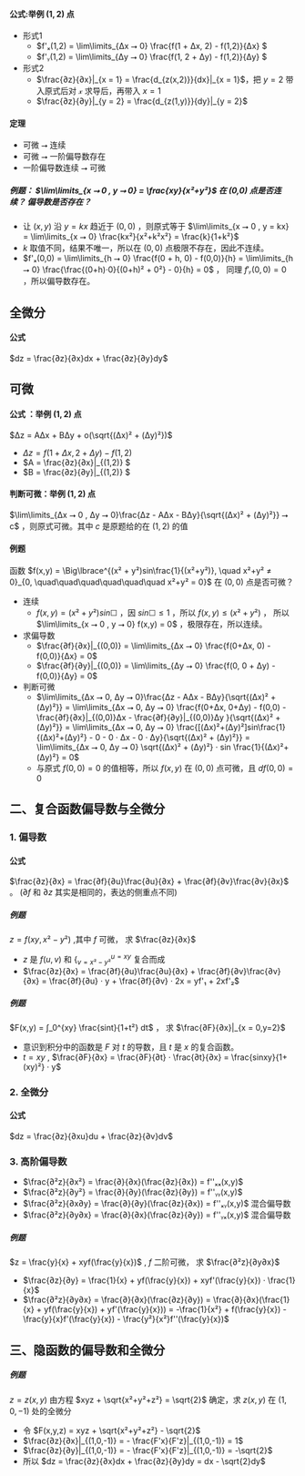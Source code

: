 



#### 公式:举例 $(1,2)$ 点
- 形式1
  - $f'ₓ(1,2) = \lim\limits_{Δx ⭢ 0} \frac{f(1 + Δx, 2) - f(1,2)}{Δx} $
  - $f'ᵧ(1,2) = \lim\limits_{Δy ⭢ 0} \frac{f(1, 2 + Δy) - f(1,2)}{Δy} $
- 形式2
  - $\frac{∂z}{∂x}|_{x = 1} = \frac{d_{z(x,2)}}{dx}|_{x = 1}$，把 $y = 2$ 带入原式后对 𝓍 求导后，再带入 $x = 1$
  - $\frac{∂z}{∂y}|_{y = 2} = \frac{d_{z(1,y)}}{dy}|_{y = 2}$



#### 定理
- 可微 ⭢ 连续
- 可微 ⭢ 一阶偏导数存在
- 一阶偏导数连续 ⭢ 可微

##### 例题： $\lim\limits_{x ⭢ 0 , y ⭢ 0} = \frac{xy}{x²+y²}$ 在 (0,0) 点是否连续？ 偏导数是否存在？
- 让 $(x,y)$ 沿 $y=kx$ 趋近于 $(0,0)$ ，则原式等于 $\lim\limits_{x ⭢ 0 , y = kx} = \lim\limits_{x ⭢ 0} \frac{kx²}{x²+k²x²} = \frac{k}{1+k²}$
- $k$ 取值不同，结果不唯一，所以在 $(0,0)$ 点极限不存在，因此不连续。
- $f'ₓ(0,0) = \lim\limits_{h ⭢ 0} \frac{f(0 + h, 0) - f(0,0)}{h} = \lim\limits_{h ⭢ 0} \frac{\frac{(0+h)·0}{(0+h)² + 0²} - 0}{h} = 0$ ， 同理 $f'ᵧ(0,0) = 0$ ，所以偏导数存在。



## 全微分

#### 公式
$dz = \frac{∂z}{∂x}dx + \frac{∂z}{∂y}dy$




## 可微

#### 公式 ：举例 $(1,2)$ 点
$Δz = AΔx + BΔy + o(\sqrt{(Δx)² + (Δy)²})$
- $Δz = f(1+Δx, 2+Δy) - f(1,2)$
- $A = \frac{∂z}{∂x}|_{(1,2)} $
- $B = \frac{∂z}{∂y}|_{(1,2)} $

#### 判断可微：举例 $(1,2)$ 点
$\lim\limits_{Δx ⭢ 0 , Δy ⭢ 0}\frac{Δz - AΔx - BΔy}{\sqrt{(Δx)² + (Δy)²}} ⭢ c$ ，则原式可微。其中 $c$ 是原题给的在 $(1,2)$ 的值


#### 例题
函数 $f(x,y) = \Big\lbrace^{(x² + y²)sin\frac{1}{(x²+y²)}, \quad x²+y² ≠ 0}_{0, \quad\quad\quad\quad\quad\quad x²+y² = 0}$ 在 $(0,0)$ 点是否可微？

- 连续
  - $f(x,y) = (x²+y²)sin☐$ ，因 $sin☐ ≤ 1$ ，所以 $f(x,y) ≤ (x²+y²)$ ， 所以 $\lim\limits_{x ⭢ 0 , y ⭢ 0} f(x,y) = 0$ ，极限存在，所以连续。
- 求偏导数
  - $\frac{∂f}{∂x}|_{(0,0)} = \lim\limits_{Δx ⭢ 0} \frac{f(0+Δx, 0) - f(0,0)}{Δx} = 0$
  - $\frac{∂f}{∂y}|_{(0,0)} = \lim\limits_{Δy ⭢ 0} \frac{f(0, 0 + Δy) - f(0,0)}{Δy} = 0$
- 判断可微
  - $\lim\limits_{Δx ⭢ 0, Δy ⭢ 0}\frac{Δz - AΔx - BΔy}{\sqrt{(Δx)² + (Δy)²}} = \lim\limits_{Δx ⭢ 0, Δy ⭢ 0} \frac{f(0+Δx, 0+Δy) - f(0,0) - \frac{∂f}{∂x}|_{(0,0)}Δx - \frac{∂f}{∂y}|_{(0,0)}Δy }{\sqrt{(Δx)² + (Δy)²}} = \lim\limits_{Δx ⭢ 0, Δy ⭢ 0} \frac{[(Δx)²+(Δy)²]sin\frac{1}{(Δx)²+(Δy)²} - 0 - 0 · Δx - 0 · Δy}{\sqrt{(Δx)² + (Δy)²}} = \lim\limits_{Δx ⭢ 0, Δy ⭢ 0} \sqrt{(Δx)² + (Δy)²} · sin \frac{1}{(Δx)²+(Δy)²} = 0$
  - 与原式 $f(0,0) = 0$ 的值相等，所以 $f(x,y)$ 在 $(0,0)$ 点可微，且 $df(0,0) = 0$


## 二、复合函数偏导数与全微分

### 1. 偏导数

#### 公式
$\frac{∂z}{∂x} = \frac{∂f}{∂u}\frac{∂u}{∂x} + \frac{∂f}{∂v}\frac{∂v}{∂x}$ 。   ($∂f$ 和 $∂z$ 其实是相同的，表达的侧重点不同)

##### 例题 
$z = f(xy, x²-y²)$ ,其中 $f$ 可微， 求 $\frac{∂z}{∂x}$
- $z$ 是 $f(u,v)$ 和 $\Big\lbrace^{u = xy}_{v = x²-y²}$ 复合而成
- $\frac{∂z}{∂x} = \frac{∂f}{∂u}\frac{∂u}{∂x} + \frac{∂f}{∂v}\frac{∂v}{∂x} = \frac{∂f}{∂u} · y + \frac{∂f}{∂v} · 2x = yf'₁ + 2xf'₂$

##### 例题 
$F(x,y) = ∫_0^{xy} \frac{sint}{1+t²} dt$ ， 求 $\frac{∂F}{∂x}|_{x = 0,y=2}$
- 意识到积分中的函数是 $F$ 对 $t$ 的导数，且 $t$ 是 $x$ 的复合函数。 
- $t=xy$ , $\frac{∂F}{∂x} = \frac{∂F}{∂t} · \frac{∂t}{∂x} = \frac{sinxy}{1+(xy)²} · y$




### 2. 全微分

#### 公式
$dz = \frac{∂z}{∂xu}du + \frac{∂z}{∂v}dv$



### 3. 高阶偏导数
- $\frac{∂²z}{∂x²} = \frac{∂}{∂x}(\frac{∂z}{∂x}) = f''ₓₓ(x,y)$
- $\frac{∂²z}{∂y²} = \frac{∂}{∂y}(\frac{∂z}{∂y}) = f''ᵧᵧ(x,y)$
- $\frac{∂²z}{∂x∂y} = \frac{∂}{∂y}(\frac{∂z}{∂x}) = f''ₓᵧ(x,y)$ 混合偏导数
- $\frac{∂²z}{∂y∂x} = \frac{∂}{∂x}(\frac{∂z}{∂y}) = f''ᵧₓ(x,y)$ 混合偏导数

##### 例题
$z = \frac{y}{x} + xyf(\frac{y}{x})$ , $f$ 二阶可微， 求 $\frac{∂²z}{∂y∂x}$
- $\frac{∂z}{∂y} = \frac{1}{x} + yf(\frac{y}{x}) + xyf'(\frac{y}{x}) · \frac{1}{x}$
- $\frac{∂²z}{∂y∂x} = \frac{∂}{∂x}(\frac{∂z}{∂y}) = \frac{∂}{∂x}(\frac{1}{x} + yf(\frac{y}{x}) + yf'(\frac{y}{x})) = -\frac{1}{x²} + f(\frac{y}{x}) - \frac{y}{x}f'(\frac{y}{x}) - \frac{y²}{x²}f''(\frac{y}{x})$




## 三、隐函数的偏导数和全微分



##### 例题
$z = z(x,y)$ 由方程 $xyz + \sqrt{x²+y²+z²} = \sqrt{2}$ 确定，求 $z(x,y)$ 在 $(1,0,-1)$ 处的全微分
- 令 $F(x,y,z) = xyz + \sqrt{x²+y²+z²} - \sqrt{2}$ 
- $\frac{∂z}{∂x}|_{(1,0,-1)} = - \frac{F'x}{F'z}|_{(1,0,-1)} = 1$ 
- $\frac{∂z}{∂y}|_{(1,0,-1)} = - \frac{F'x}{F'z}|_{(1,0,-1)} = -\sqrt{2}$
- 所以 $dz = \frac{∂z}{∂x}dx + \frac{∂z}{∂y}dy = dx - \sqrt{2}dy$